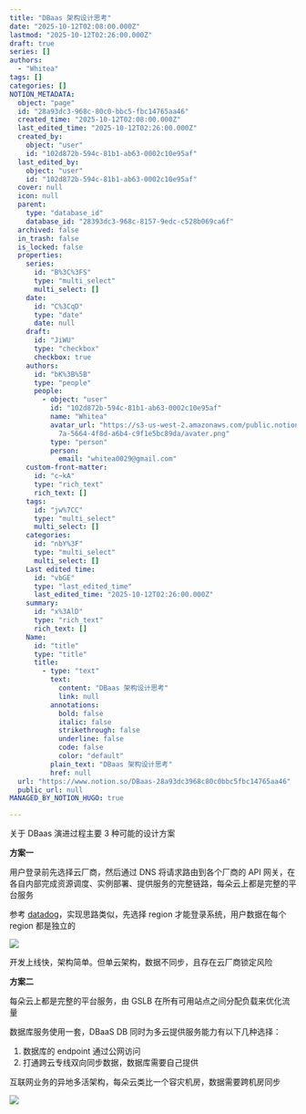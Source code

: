 ```yaml
---
title: "DBaas 架构设计思考"
date: "2025-10-12T02:08:00.000Z"
lastmod: "2025-10-12T02:26:00.000Z"
draft: true
series: []
authors:
  - "Whitea"
tags: []
categories: []
NOTION_METADATA:
  object: "page"
  id: "28a93dc3-968c-80c0-bbc5-fbc14765aa46"
  created_time: "2025-10-12T02:08:00.000Z"
  last_edited_time: "2025-10-12T02:26:00.000Z"
  created_by:
    object: "user"
    id: "102d872b-594c-81b1-ab63-0002c10e95af"
  last_edited_by:
    object: "user"
    id: "102d872b-594c-81b1-ab63-0002c10e95af"
  cover: null
  icon: null
  parent:
    type: "database_id"
    database_id: "28393dc3-968c-8157-9edc-c528b069ca6f"
  archived: false
  in_trash: false
  is_locked: false
  properties:
    series:
      id: "B%3C%3FS"
      type: "multi_select"
      multi_select: []
    date:
      id: "C%3CqD"
      type: "date"
      date: null
    draft:
      id: "JiWU"
      type: "checkbox"
      checkbox: true
    authors:
      id: "bK%3B%5B"
      type: "people"
      people:
        - object: "user"
          id: "102d872b-594c-81b1-ab63-0002c10e95af"
          name: "Whitea"
          avatar_url: "https://s3-us-west-2.amazonaws.com/public.notion-static.com/529138\
            7a-5664-4f8d-a6b4-c9f1e5bc89da/avater.png"
          type: "person"
          person:
            email: "whitea0029@gmail.com"
    custom-front-matter:
      id: "c~kA"
      type: "rich_text"
      rich_text: []
    tags:
      id: "jw%7CC"
      type: "multi_select"
      multi_select: []
    categories:
      id: "nbY%3F"
      type: "multi_select"
      multi_select: []
    Last edited time:
      id: "vbGE"
      type: "last_edited_time"
      last_edited_time: "2025-10-12T02:26:00.000Z"
    summary:
      id: "x%3AlD"
      type: "rich_text"
      rich_text: []
    Name:
      id: "title"
      type: "title"
      title:
        - type: "text"
          text:
            content: "DBaas 架构设计思考"
            link: null
          annotations:
            bold: false
            italic: false
            strikethrough: false
            underline: false
            code: false
            color: "default"
          plain_text: "DBaas 架构设计思考"
          href: null
  url: "https://www.notion.so/DBaas-28a93dc3968c80c0bbc5fbc14765aa46"
  public_url: null
MANAGED_BY_NOTION_HUGO: true

---
```



关于 DBaas 演进过程主要 3 种可能的设计方案


**方案一**


用户登录前先选择云厂商，然后通过 DNS 将请求路由到各个厂商的 API 网关，在各自内部完成资源调度、实例部署、提供服务的完整链路，每朵云上都是完整的平台服务


参考 [datadog](https://app.datadoghq.com/account/login?next=%2F)，实现思路类似，先选择 region 才能登录系统，用户数据在每个 region 都是独立的


![](https://whitea.dpdns.org/api?block_id=28a93dc3-968c-8040-b7de-fe24c2f5a595)


开发上线快，架构简单。但单云架构，数据不同步，且存在云厂商锁定风险


**方案二**


每朵云上都是完整的平台服务，由 GSLB 在所有可用站点之间分配负载来优化流量


数据库服务使用一套，DBaaS DB 同时为多云提供服务能力有以下几种选择：

1. 数据库的 endpoint 通过公网访问
1. 打通跨云专线双向同步数据，数据库需要自己提供

互联网业务的异地多活架构，每朵云类比一个容灾机房，数据需要跨机房同步


![](https://whitea.dpdns.org/api?block_id=28a93dc3-968c-800f-9467-c95afaa8700a)

